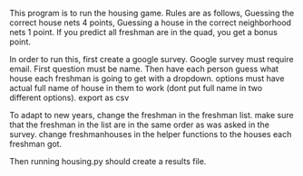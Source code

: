 This program is to run the housing game.  Rules are as follows, Guessing the correct house nets 4 points, Guessing a house in the correct neighborhood nets 1 point.  If you predict all freshman are in the quad, you get a bonus point.

In order to run this, first create a google survey.  Google survey must require email.  First question must be name.  Then have each person guess what house each freshman is going to get with a dropdown.  options must have actual full name of house in them to work (dont put full name in two different options).  export as csv

To adapt to new years, change the freshman in the freshman list.  make sure that the freshman in the list are in the same order as was asked in the survey. change freshmanhouses in the helper functions to the houses each freshman got.

Then running housing.py should create a results file.